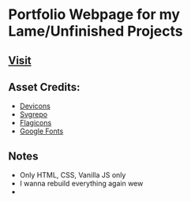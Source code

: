 # Portfolio Webpage for my Lame/Unfinished Projects

## [Visit](https://meowmeowzers.github.io/)

## Asset Credits:
- [Devicons](https://devicon.dev/)
- [Svgrepo](https://www.svgrepo.com/)
- [Flagicons](https://flagicons.lipis.dev/)
- [Google Fonts](https://fonts.google.com/)

## Notes
- Only HTML, CSS, Vanilla JS only
- I wanna rebuild everything again wew
- 
